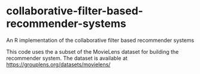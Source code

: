 # collaborative-filter-based-recommender-systems
An R implementation of the collaborative filter based recommender systems

This code uses the a subset of the MovieLens dataset for building the recommender system.
The dataset is available at https://grouplens.org/datasets/movielens/
